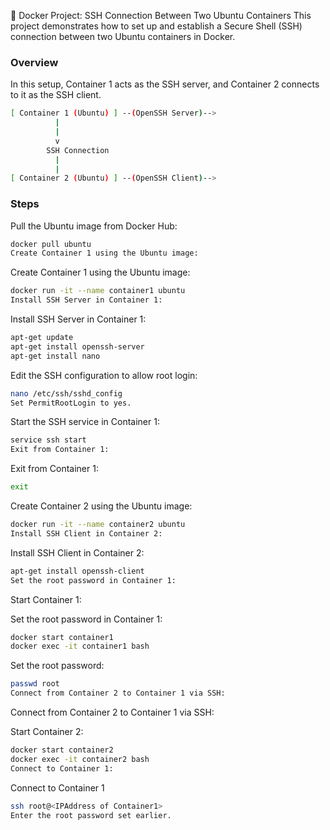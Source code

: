 🐋 Docker Project: SSH Connection Between Two Ubuntu Containers
This project demonstrates how to set up and establish a Secure Shell (SSH) connection between two Ubuntu containers in Docker.

### Overview
In this setup, Container 1 acts as the SSH server, and Container 2 connects to it as the SSH client.
```bash
[ Container 1 (Ubuntu) ] --(OpenSSH Server)-->
          |
          |
          v
        SSH Connection
          |
          |
[ Container 2 (Ubuntu) ] --(OpenSSH Client)-->
```

### Steps
Pull the Ubuntu image from Docker Hub:
```bash
docker pull ubuntu
Create Container 1 using the Ubuntu image:
```

Create Container 1 using the Ubuntu image:
```bash
docker run -it --name container1 ubuntu
Install SSH Server in Container 1:
```

Install SSH Server in Container 1:
```bash
apt-get update
apt-get install openssh-server
apt-get install nano
```

Edit the SSH configuration to allow root login:
```bash
nano /etc/ssh/sshd_config
Set PermitRootLogin to yes.
```

Start the SSH service in Container 1:
```bash
service ssh start
Exit from Container 1:
```

Exit from Container 1:
```bash
exit
```

Create Container 2 using the Ubuntu image:
```bash
docker run -it --name container2 ubuntu
Install SSH Client in Container 2:
```

Install SSH Client in Container 2:
```bash
apt-get install openssh-client
Set the root password in Container 1:
```

Start Container 1:

Set the root password in Container 1:
```bash
docker start container1
docker exec -it container1 bash
```

Set the root password:
```bash
passwd root
Connect from Container 2 to Container 1 via SSH:
```

Connect from Container 2 to Container 1 via SSH:

Start Container 2:
```bash
docker start container2
docker exec -it container2 bash
Connect to Container 1:
```

Connect to Container 1
```bash
ssh root@<IPAddress of Container1>
Enter the root password set earlier.
```